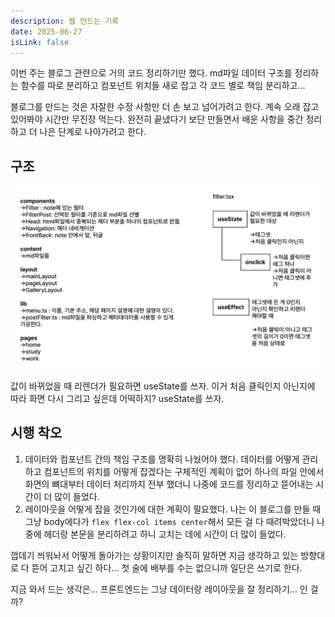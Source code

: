 ```yaml
---
description: 웹 만드는 기록
date: 2025-06-27
isLink: false
---
```

이번 주는 블로그 관련으로 거의 코드 정리하기만 했다. md파일 데이터 구조를 정리하는 함수를 따로 분리하고 컴포넌트 위치들 새로 잡고 각 코드 별로 책임 분리하고...

블로그를 만드는 것은 자잘한 수정 사항만 더 손 보고 넘어가려고 한다. 계속 오래 잡고 있어봐야 시간만 무진장 먹는다. 완전히 끝냈다기 보단 만들면서 배운 사항을 중간 정리하고 더 나은 단계로 나아가려고 한다. 

## 구조 
![img](/img/study/6m4w.png)

값이 바뀌었을 때 리렌더가 필요하면 useState를 쓰자. 이거 처음 클릭인지 아닌지에 따라 화면 다시 그리고 싶은데 어떡하지? useState를 쓰자.

## 시행 착오
1. 데이터와 컴포넌트 간의 책임 구조를 명확히 나눴어야 했다. 데이터를 어떻게 관리하고 컴포넌트의 위치를 어떻게 잡겠다는 구체적인 계획이 없어 하나의 파일 안에서 화면의 뼈대부터 데이터 처리까지 전부 했더니 나중에 코드를 정리하고 뜯어내는 시간이 더 많이 들었다. 
2. 레이아웃을 어떻게 잡을 것인가에 대한 계획이 필요했다. 나는 이 블로그를 만들 때 그냥 body에다가 `flex flex-col items center`해서 모든 걸 다 때려박았더니 나중에 헤더랑 본문을 분리하려고 하니 고치는 데에 시간이 더 많이 들었다.

껍데기 씌워놔서 어떻게 돌아가는 상황이지만 솔직히 말하면 지금 생각하고 있는 방향대로 다 뜯어 고치고 싶긴 하다... 첫 술에 배부를 수는 없으니까 일단은 쓰기로 한다. 

지금 와서 드는 생각은... 프론트엔드는 그냥 데이터랑 레이아웃을 잘 정리하기... 인 걸까? 